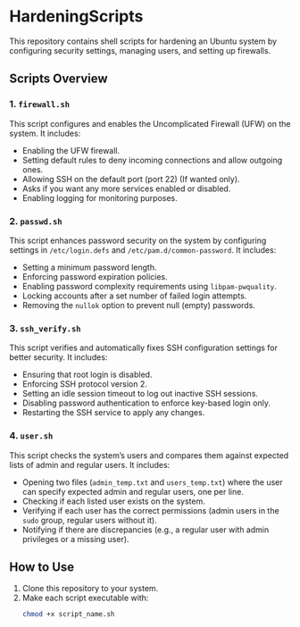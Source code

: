 # HardeningScripts

This repository contains shell scripts for hardening an Ubuntu system by configuring security settings, managing users, and setting up firewalls.

## Scripts Overview

### 1. `firewall.sh`
This script configures and enables the Uncomplicated Firewall (UFW) on the system. It includes:
- Enabling the UFW firewall.
- Setting default rules to deny incoming connections and allow outgoing ones.
- Allowing SSH on the default port (port 22) (If wanted only).
- Asks if you want any more services enabled or disabled.
- Enabling logging for monitoring purposes.

### 2. `passwd.sh`
This script enhances password security on the system by configuring settings in `/etc/login.defs` and `/etc/pam.d/common-password`. It includes:
- Setting a minimum password length.
- Enforcing password expiration policies.
- Enabling password complexity requirements using `libpam-pwquality`.
- Locking accounts after a set number of failed login attempts.
- Removing the `nullok` option to prevent null (empty) passwords.

### 3. `ssh_verify.sh`
This script verifies and automatically fixes SSH configuration settings for better security. It includes:
- Ensuring that root login is disabled.
- Enforcing SSH protocol version 2.
- Setting an idle session timeout to log out inactive SSH sessions.
- Disabling password authentication to enforce key-based login only.
- Restarting the SSH service to apply any changes.

### 4. `user.sh`
This script checks the system’s users and compares them against expected lists of admin and regular users. It includes:
- Opening two files (`admin_temp.txt` and `users_temp.txt`) where the user can specify expected admin and regular users, one per line.
- Checking if each listed user exists on the system.
- Verifying if each user has the correct permissions (admin users in the `sudo` group, regular users without it).
- Notifying if there are discrepancies (e.g., a regular user with admin privileges or a missing user).

## How to Use

1. Clone this repository to your system.
2. Make each script executable with:
   ```bash
   chmod +x script_name.sh
